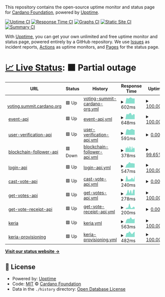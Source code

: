 This repository contains the open-source uptime monitor and status page for [Cardano Foundation](https://cardanofoundation.org), powered by [Upptime](https://github.com/upptime/upptime).

[![Uptime CI](https://github.com/cardano-foundation/cf-summit-evoting-status/workflows/Uptime%20CI/badge.svg)](https://github.com/cardano-foundation/cf-summit-evoting-status/actions?query=workflow%3A%22Uptime+CI%22)
[![Response Time CI](https://github.com/cardano-foundation/cf-summit-evoting-status/workflows/Response%20Time%20CI/badge.svg)](https://github.com/cardano-foundation/cf-summit-evoting-status/actions?query=workflow%3A%22Response+Time+CI%22)
[![Graphs CI](https://github.com/cardano-foundation/cf-summit-evoting-status/workflows/Graphs%20CI/badge.svg)](https://github.com/cardano-foundation/cf-summit-evoting-status/actions?query=workflow%3A%22Graphs+CI%22)
[![Static Site CI](https://github.com/cardano-foundation/cf-summit-evoting-status/workflows/Static%20Site%20CI/badge.svg)](https://github.com/cardano-foundation/cf-summit-evoting-status/actions?query=workflow%3A%22Static+Site+CI%22)
[![Summary CI](https://github.com/cardano-foundation/cf-summit-evoting-status/workflows/Summary%20CI/badge.svg)](https://github.com/cardano-foundation/cf-summit-evoting-status/actions?query=workflow%3A%22Summary+CI%22)

With [Upptime](https://upptime.js.org), you can get your own unlimited and free uptime monitor and status page, powered entirely by a GitHub repository. We use [Issues](https://github.com/cardano-foundation/cf-summit-evoting-status/issues) as incident reports, [Actions](https://github.com/cardano-foundation/cf-summit-evoting-status/actions) as uptime monitors, and [Pages](https://status2024.voting.summit.cardano.org) for the status page.

# [📈 Live Status](https://status2024.voting.summit.cardano.org): <!--live status--> **🟧 Partial outage**

<!--start: status pages-->
<!-- This summary is generated by Upptime (https://github.com/upptime/upptime) -->
<!-- Do not edit this manually, your changes will be overwritten -->
<!-- prettier-ignore -->
| URL | Status | History | Response Time | Uptime |
| --- | ------ | ------- | ------------- | ------ |
| <img alt="" src="https://icons.duckduckgo.com/ip3/voting.summit.cardano.org.ico" height="13"> [voting.summit.cardano.org](https://voting.summit.cardano.org/) | 🟩 Up | [voting-summit-cardano-org.yml](https://github.com/cardano-foundation/cf-summit-evoting-status/commits/HEAD/history/voting-summit-cardano-org.yml) | <details><summary><img alt="Response time graph" src="./graphs/voting-summit-cardano-org/response-time-week.png" height="20"> 602ms</summary><br><a href="https://status2024.voting.summit.cardano.org/history/voting-summit-cardano-org"><img alt="Response time 455" src="https://img.shields.io/endpoint?url=https%3A%2F%2Fraw.githubusercontent.com%2Fcardano-foundation%2Fcf-summit-evoting-status%2FHEAD%2Fapi%2Fvoting-summit-cardano-org%2Fresponse-time.json"></a><br><a href="https://status2024.voting.summit.cardano.org/history/voting-summit-cardano-org"><img alt="24-hour response time 571" src="https://img.shields.io/endpoint?url=https%3A%2F%2Fraw.githubusercontent.com%2Fcardano-foundation%2Fcf-summit-evoting-status%2FHEAD%2Fapi%2Fvoting-summit-cardano-org%2Fresponse-time-day.json"></a><br><a href="https://status2024.voting.summit.cardano.org/history/voting-summit-cardano-org"><img alt="7-day response time 602" src="https://img.shields.io/endpoint?url=https%3A%2F%2Fraw.githubusercontent.com%2Fcardano-foundation%2Fcf-summit-evoting-status%2FHEAD%2Fapi%2Fvoting-summit-cardano-org%2Fresponse-time-week.json"></a><br><a href="https://status2024.voting.summit.cardano.org/history/voting-summit-cardano-org"><img alt="30-day response time 554" src="https://img.shields.io/endpoint?url=https%3A%2F%2Fraw.githubusercontent.com%2Fcardano-foundation%2Fcf-summit-evoting-status%2FHEAD%2Fapi%2Fvoting-summit-cardano-org%2Fresponse-time-month.json"></a><br><a href="https://status2024.voting.summit.cardano.org/history/voting-summit-cardano-org"><img alt="1-year response time 493" src="https://img.shields.io/endpoint?url=https%3A%2F%2Fraw.githubusercontent.com%2Fcardano-foundation%2Fcf-summit-evoting-status%2FHEAD%2Fapi%2Fvoting-summit-cardano-org%2Fresponse-time-year.json"></a></details> | <details><summary><a href="https://status2024.voting.summit.cardano.org/history/voting-summit-cardano-org">100.00%</a></summary><a href="https://status2024.voting.summit.cardano.org/history/voting-summit-cardano-org"><img alt="All-time uptime 0.00%" src="https://img.shields.io/endpoint?url=https%3A%2F%2Fraw.githubusercontent.com%2Fcardano-foundation%2Fcf-summit-evoting-status%2FHEAD%2Fapi%2Fvoting-summit-cardano-org%2Fuptime.json"></a><br><a href="https://status2024.voting.summit.cardano.org/history/voting-summit-cardano-org"><img alt="24-hour uptime 100.00%" src="https://img.shields.io/endpoint?url=https%3A%2F%2Fraw.githubusercontent.com%2Fcardano-foundation%2Fcf-summit-evoting-status%2FHEAD%2Fapi%2Fvoting-summit-cardano-org%2Fuptime-day.json"></a><br><a href="https://status2024.voting.summit.cardano.org/history/voting-summit-cardano-org"><img alt="7-day uptime 100.00%" src="https://img.shields.io/endpoint?url=https%3A%2F%2Fraw.githubusercontent.com%2Fcardano-foundation%2Fcf-summit-evoting-status%2FHEAD%2Fapi%2Fvoting-summit-cardano-org%2Fuptime-week.json"></a><br><a href="https://status2024.voting.summit.cardano.org/history/voting-summit-cardano-org"><img alt="30-day uptime 100.00%" src="https://img.shields.io/endpoint?url=https%3A%2F%2Fraw.githubusercontent.com%2Fcardano-foundation%2Fcf-summit-evoting-status%2FHEAD%2Fapi%2Fvoting-summit-cardano-org%2Fuptime-month.json"></a><br><a href="https://status2024.voting.summit.cardano.org/history/voting-summit-cardano-org"><img alt="1-year uptime 0.00%" src="https://img.shields.io/endpoint?url=https%3A%2F%2Fraw.githubusercontent.com%2Fcardano-foundation%2Fcf-summit-evoting-status%2FHEAD%2Fapi%2Fvoting-summit-cardano-org%2Fuptime-year.json"></a></details>
| <img alt="" src="https://icons.duckduckgo.com/ip3/follower-api.voting.summit.cardano.org.ico" height="13"> [event-api](https://follower-api.voting.summit.cardano.org/api/reference/event/CARDANO_SUMMIT_AWARDS_2024) | 🟩 Up | [event-api.yml](https://github.com/cardano-foundation/cf-summit-evoting-status/commits/HEAD/history/event-api.yml) | <details><summary><img alt="Response time graph" src="./graphs/event-api/response-time-week.png" height="20"> 648ms</summary><br><a href="https://status2024.voting.summit.cardano.org/history/event-api"><img alt="Response time 575" src="https://img.shields.io/endpoint?url=https%3A%2F%2Fraw.githubusercontent.com%2Fcardano-foundation%2Fcf-summit-evoting-status%2FHEAD%2Fapi%2Fevent-api%2Fresponse-time.json"></a><br><a href="https://status2024.voting.summit.cardano.org/history/event-api"><img alt="24-hour response time 604" src="https://img.shields.io/endpoint?url=https%3A%2F%2Fraw.githubusercontent.com%2Fcardano-foundation%2Fcf-summit-evoting-status%2FHEAD%2Fapi%2Fevent-api%2Fresponse-time-day.json"></a><br><a href="https://status2024.voting.summit.cardano.org/history/event-api"><img alt="7-day response time 648" src="https://img.shields.io/endpoint?url=https%3A%2F%2Fraw.githubusercontent.com%2Fcardano-foundation%2Fcf-summit-evoting-status%2FHEAD%2Fapi%2Fevent-api%2Fresponse-time-week.json"></a><br><a href="https://status2024.voting.summit.cardano.org/history/event-api"><img alt="30-day response time 599" src="https://img.shields.io/endpoint?url=https%3A%2F%2Fraw.githubusercontent.com%2Fcardano-foundation%2Fcf-summit-evoting-status%2FHEAD%2Fapi%2Fevent-api%2Fresponse-time-month.json"></a><br><a href="https://status2024.voting.summit.cardano.org/history/event-api"><img alt="1-year response time 599" src="https://img.shields.io/endpoint?url=https%3A%2F%2Fraw.githubusercontent.com%2Fcardano-foundation%2Fcf-summit-evoting-status%2FHEAD%2Fapi%2Fevent-api%2Fresponse-time-year.json"></a></details> | <details><summary><a href="https://status2024.voting.summit.cardano.org/history/event-api">100.00%</a></summary><a href="https://status2024.voting.summit.cardano.org/history/event-api"><img alt="All-time uptime 0.00%" src="https://img.shields.io/endpoint?url=https%3A%2F%2Fraw.githubusercontent.com%2Fcardano-foundation%2Fcf-summit-evoting-status%2FHEAD%2Fapi%2Fevent-api%2Fuptime.json"></a><br><a href="https://status2024.voting.summit.cardano.org/history/event-api"><img alt="24-hour uptime 100.00%" src="https://img.shields.io/endpoint?url=https%3A%2F%2Fraw.githubusercontent.com%2Fcardano-foundation%2Fcf-summit-evoting-status%2FHEAD%2Fapi%2Fevent-api%2Fuptime-day.json"></a><br><a href="https://status2024.voting.summit.cardano.org/history/event-api"><img alt="7-day uptime 100.00%" src="https://img.shields.io/endpoint?url=https%3A%2F%2Fraw.githubusercontent.com%2Fcardano-foundation%2Fcf-summit-evoting-status%2FHEAD%2Fapi%2Fevent-api%2Fuptime-week.json"></a><br><a href="https://status2024.voting.summit.cardano.org/history/event-api"><img alt="30-day uptime 92.25%" src="https://img.shields.io/endpoint?url=https%3A%2F%2Fraw.githubusercontent.com%2Fcardano-foundation%2Fcf-summit-evoting-status%2FHEAD%2Fapi%2Fevent-api%2Fuptime-month.json"></a><br><a href="https://status2024.voting.summit.cardano.org/history/event-api"><img alt="1-year uptime 0.00%" src="https://img.shields.io/endpoint?url=https%3A%2F%2Fraw.githubusercontent.com%2Fcardano-foundation%2Fcf-summit-evoting-status%2FHEAD%2Fapi%2Fevent-api%2Fuptime-year.json"></a></details>
| <img alt="" src="https://icons.duckduckgo.com/ip3/user-verification.voting.summit.cardano.org.ico" height="13"> [user-verification-api](https://user-verification.voting.summit.cardano.org/api/sms/user-verification/start-verification) | 🟩 Up | [user-verification-api.yml](https://github.com/cardano-foundation/cf-summit-evoting-status/commits/HEAD/history/user-verification-api.yml) | <details><summary><img alt="Response time graph" src="./graphs/user-verification-api/response-time-week.png" height="20"> 591ms</summary><br><a href="https://status2024.voting.summit.cardano.org/history/user-verification-api"><img alt="Response time 500" src="https://img.shields.io/endpoint?url=https%3A%2F%2Fraw.githubusercontent.com%2Fcardano-foundation%2Fcf-summit-evoting-status%2FHEAD%2Fapi%2Fuser-verification-api%2Fresponse-time.json"></a><br><a href="https://status2024.voting.summit.cardano.org/history/user-verification-api"><img alt="24-hour response time 549" src="https://img.shields.io/endpoint?url=https%3A%2F%2Fraw.githubusercontent.com%2Fcardano-foundation%2Fcf-summit-evoting-status%2FHEAD%2Fapi%2Fuser-verification-api%2Fresponse-time-day.json"></a><br><a href="https://status2024.voting.summit.cardano.org/history/user-verification-api"><img alt="7-day response time 591" src="https://img.shields.io/endpoint?url=https%3A%2F%2Fraw.githubusercontent.com%2Fcardano-foundation%2Fcf-summit-evoting-status%2FHEAD%2Fapi%2Fuser-verification-api%2Fresponse-time-week.json"></a><br><a href="https://status2024.voting.summit.cardano.org/history/user-verification-api"><img alt="30-day response time 531" src="https://img.shields.io/endpoint?url=https%3A%2F%2Fraw.githubusercontent.com%2Fcardano-foundation%2Fcf-summit-evoting-status%2FHEAD%2Fapi%2Fuser-verification-api%2Fresponse-time-month.json"></a><br><a href="https://status2024.voting.summit.cardano.org/history/user-verification-api"><img alt="1-year response time 524" src="https://img.shields.io/endpoint?url=https%3A%2F%2Fraw.githubusercontent.com%2Fcardano-foundation%2Fcf-summit-evoting-status%2FHEAD%2Fapi%2Fuser-verification-api%2Fresponse-time-year.json"></a></details> | <details><summary><a href="https://status2024.voting.summit.cardano.org/history/user-verification-api">0.00%</a></summary><a href="https://status2024.voting.summit.cardano.org/history/user-verification-api"><img alt="All-time uptime 0.00%" src="https://img.shields.io/endpoint?url=https%3A%2F%2Fraw.githubusercontent.com%2Fcardano-foundation%2Fcf-summit-evoting-status%2FHEAD%2Fapi%2Fuser-verification-api%2Fuptime.json"></a><br><a href="https://status2024.voting.summit.cardano.org/history/user-verification-api"><img alt="24-hour uptime 0.00%" src="https://img.shields.io/endpoint?url=https%3A%2F%2Fraw.githubusercontent.com%2Fcardano-foundation%2Fcf-summit-evoting-status%2FHEAD%2Fapi%2Fuser-verification-api%2Fuptime-day.json"></a><br><a href="https://status2024.voting.summit.cardano.org/history/user-verification-api"><img alt="7-day uptime 0.00%" src="https://img.shields.io/endpoint?url=https%3A%2F%2Fraw.githubusercontent.com%2Fcardano-foundation%2Fcf-summit-evoting-status%2FHEAD%2Fapi%2Fuser-verification-api%2Fuptime-week.json"></a><br><a href="https://status2024.voting.summit.cardano.org/history/user-verification-api"><img alt="30-day uptime 0.00%" src="https://img.shields.io/endpoint?url=https%3A%2F%2Fraw.githubusercontent.com%2Fcardano-foundation%2Fcf-summit-evoting-status%2FHEAD%2Fapi%2Fuser-verification-api%2Fuptime-month.json"></a><br><a href="https://status2024.voting.summit.cardano.org/history/user-verification-api"><img alt="1-year uptime 0.00%" src="https://img.shields.io/endpoint?url=https%3A%2F%2Fraw.githubusercontent.com%2Fcardano-foundation%2Fcf-summit-evoting-status%2FHEAD%2Fapi%2Fuser-verification-api%2Fuptime-year.json"></a></details>
| <img alt="" src="https://icons.duckduckgo.com/ip3/follower-api.voting.summit.cardano.org.ico" height="13"> [blockchain-follower-api](https://follower-api.voting.summit.cardano.org/api/blockchain/tip) | 🟥 Down | [blockchain-follower-api.yml](https://github.com/cardano-foundation/cf-summit-evoting-status/commits/HEAD/history/blockchain-follower-api.yml) | <details><summary><img alt="Response time graph" src="./graphs/blockchain-follower-api/response-time-week.png" height="20"> 378ms</summary><br><a href="https://status2024.voting.summit.cardano.org/history/blockchain-follower-api"><img alt="Response time 346" src="https://img.shields.io/endpoint?url=https%3A%2F%2Fraw.githubusercontent.com%2Fcardano-foundation%2Fcf-summit-evoting-status%2FHEAD%2Fapi%2Fblockchain-follower-api%2Fresponse-time.json"></a><br><a href="https://status2024.voting.summit.cardano.org/history/blockchain-follower-api"><img alt="24-hour response time 406" src="https://img.shields.io/endpoint?url=https%3A%2F%2Fraw.githubusercontent.com%2Fcardano-foundation%2Fcf-summit-evoting-status%2FHEAD%2Fapi%2Fblockchain-follower-api%2Fresponse-time-day.json"></a><br><a href="https://status2024.voting.summit.cardano.org/history/blockchain-follower-api"><img alt="7-day response time 378" src="https://img.shields.io/endpoint?url=https%3A%2F%2Fraw.githubusercontent.com%2Fcardano-foundation%2Fcf-summit-evoting-status%2FHEAD%2Fapi%2Fblockchain-follower-api%2Fresponse-time-week.json"></a><br><a href="https://status2024.voting.summit.cardano.org/history/blockchain-follower-api"><img alt="30-day response time 360" src="https://img.shields.io/endpoint?url=https%3A%2F%2Fraw.githubusercontent.com%2Fcardano-foundation%2Fcf-summit-evoting-status%2FHEAD%2Fapi%2Fblockchain-follower-api%2Fresponse-time-month.json"></a><br><a href="https://status2024.voting.summit.cardano.org/history/blockchain-follower-api"><img alt="1-year response time 349" src="https://img.shields.io/endpoint?url=https%3A%2F%2Fraw.githubusercontent.com%2Fcardano-foundation%2Fcf-summit-evoting-status%2FHEAD%2Fapi%2Fblockchain-follower-api%2Fresponse-time-year.json"></a></details> | <details><summary><a href="https://status2024.voting.summit.cardano.org/history/blockchain-follower-api">99.65%</a></summary><a href="https://status2024.voting.summit.cardano.org/history/blockchain-follower-api"><img alt="All-time uptime 0.00%" src="https://img.shields.io/endpoint?url=https%3A%2F%2Fraw.githubusercontent.com%2Fcardano-foundation%2Fcf-summit-evoting-status%2FHEAD%2Fapi%2Fblockchain-follower-api%2Fuptime.json"></a><br><a href="https://status2024.voting.summit.cardano.org/history/blockchain-follower-api"><img alt="24-hour uptime 99.99%" src="https://img.shields.io/endpoint?url=https%3A%2F%2Fraw.githubusercontent.com%2Fcardano-foundation%2Fcf-summit-evoting-status%2FHEAD%2Fapi%2Fblockchain-follower-api%2Fuptime-day.json"></a><br><a href="https://status2024.voting.summit.cardano.org/history/blockchain-follower-api"><img alt="7-day uptime 99.65%" src="https://img.shields.io/endpoint?url=https%3A%2F%2Fraw.githubusercontent.com%2Fcardano-foundation%2Fcf-summit-evoting-status%2FHEAD%2Fapi%2Fblockchain-follower-api%2Fuptime-week.json"></a><br><a href="https://status2024.voting.summit.cardano.org/history/blockchain-follower-api"><img alt="30-day uptime 91.87%" src="https://img.shields.io/endpoint?url=https%3A%2F%2Fraw.githubusercontent.com%2Fcardano-foundation%2Fcf-summit-evoting-status%2FHEAD%2Fapi%2Fblockchain-follower-api%2Fuptime-month.json"></a><br><a href="https://status2024.voting.summit.cardano.org/history/blockchain-follower-api"><img alt="1-year uptime 0.00%" src="https://img.shields.io/endpoint?url=https%3A%2F%2Fraw.githubusercontent.com%2Fcardano-foundation%2Fcf-summit-evoting-status%2FHEAD%2Fapi%2Fblockchain-follower-api%2Fuptime-year.json"></a></details>
| <img alt="" src="https://icons.duckduckgo.com/ip3/api.voting.summit.cardano.org.ico" height="13"> [login-api](http://api.voting.summit.cardano.org/api/auth/login) | 🟩 Up | [login-api.yml](https://github.com/cardano-foundation/cf-summit-evoting-status/commits/HEAD/history/login-api.yml) | <details><summary><img alt="Response time graph" src="./graphs/login-api/response-time-week.png" height="20"> 547ms</summary><br><a href="https://status2024.voting.summit.cardano.org/history/login-api"><img alt="Response time 447" src="https://img.shields.io/endpoint?url=https%3A%2F%2Fraw.githubusercontent.com%2Fcardano-foundation%2Fcf-summit-evoting-status%2FHEAD%2Fapi%2Flogin-api%2Fresponse-time.json"></a><br><a href="https://status2024.voting.summit.cardano.org/history/login-api"><img alt="24-hour response time 522" src="https://img.shields.io/endpoint?url=https%3A%2F%2Fraw.githubusercontent.com%2Fcardano-foundation%2Fcf-summit-evoting-status%2FHEAD%2Fapi%2Flogin-api%2Fresponse-time-day.json"></a><br><a href="https://status2024.voting.summit.cardano.org/history/login-api"><img alt="7-day response time 547" src="https://img.shields.io/endpoint?url=https%3A%2F%2Fraw.githubusercontent.com%2Fcardano-foundation%2Fcf-summit-evoting-status%2FHEAD%2Fapi%2Flogin-api%2Fresponse-time-week.json"></a><br><a href="https://status2024.voting.summit.cardano.org/history/login-api"><img alt="30-day response time 448" src="https://img.shields.io/endpoint?url=https%3A%2F%2Fraw.githubusercontent.com%2Fcardano-foundation%2Fcf-summit-evoting-status%2FHEAD%2Fapi%2Flogin-api%2Fresponse-time-month.json"></a><br><a href="https://status2024.voting.summit.cardano.org/history/login-api"><img alt="1-year response time 442" src="https://img.shields.io/endpoint?url=https%3A%2F%2Fraw.githubusercontent.com%2Fcardano-foundation%2Fcf-summit-evoting-status%2FHEAD%2Fapi%2Flogin-api%2Fresponse-time-year.json"></a></details> | <details><summary><a href="https://status2024.voting.summit.cardano.org/history/login-api">100.00%</a></summary><a href="https://status2024.voting.summit.cardano.org/history/login-api"><img alt="All-time uptime 0.00%" src="https://img.shields.io/endpoint?url=https%3A%2F%2Fraw.githubusercontent.com%2Fcardano-foundation%2Fcf-summit-evoting-status%2FHEAD%2Fapi%2Flogin-api%2Fuptime.json"></a><br><a href="https://status2024.voting.summit.cardano.org/history/login-api"><img alt="24-hour uptime 100.00%" src="https://img.shields.io/endpoint?url=https%3A%2F%2Fraw.githubusercontent.com%2Fcardano-foundation%2Fcf-summit-evoting-status%2FHEAD%2Fapi%2Flogin-api%2Fuptime-day.json"></a><br><a href="https://status2024.voting.summit.cardano.org/history/login-api"><img alt="7-day uptime 100.00%" src="https://img.shields.io/endpoint?url=https%3A%2F%2Fraw.githubusercontent.com%2Fcardano-foundation%2Fcf-summit-evoting-status%2FHEAD%2Fapi%2Flogin-api%2Fuptime-week.json"></a><br><a href="https://status2024.voting.summit.cardano.org/history/login-api"><img alt="30-day uptime 100.00%" src="https://img.shields.io/endpoint?url=https%3A%2F%2Fraw.githubusercontent.com%2Fcardano-foundation%2Fcf-summit-evoting-status%2FHEAD%2Fapi%2Flogin-api%2Fuptime-month.json"></a><br><a href="https://status2024.voting.summit.cardano.org/history/login-api"><img alt="1-year uptime 0.00%" src="https://img.shields.io/endpoint?url=https%3A%2F%2Fraw.githubusercontent.com%2Fcardano-foundation%2Fcf-summit-evoting-status%2FHEAD%2Fapi%2Flogin-api%2Fuptime-year.json"></a></details>
| <img alt="" src="https://icons.duckduckgo.com/ip3/api.voting.summit.cardano.org.ico" height="13"> [cast-vote-api](http://api.voting.summit.cardano.org/api/vote/cast) | 🟩 Up | [cast-vote-api.yml](https://github.com/cardano-foundation/cf-summit-evoting-status/commits/HEAD/history/cast-vote-api.yml) | <details><summary><img alt="Response time graph" src="./graphs/cast-vote-api/response-time-week.png" height="20"> 240ms</summary><br><a href="https://status2024.voting.summit.cardano.org/history/cast-vote-api"><img alt="Response time 269" src="https://img.shields.io/endpoint?url=https%3A%2F%2Fraw.githubusercontent.com%2Fcardano-foundation%2Fcf-summit-evoting-status%2FHEAD%2Fapi%2Fcast-vote-api%2Fresponse-time.json"></a><br><a href="https://status2024.voting.summit.cardano.org/history/cast-vote-api"><img alt="24-hour response time 402" src="https://img.shields.io/endpoint?url=https%3A%2F%2Fraw.githubusercontent.com%2Fcardano-foundation%2Fcf-summit-evoting-status%2FHEAD%2Fapi%2Fcast-vote-api%2Fresponse-time-day.json"></a><br><a href="https://status2024.voting.summit.cardano.org/history/cast-vote-api"><img alt="7-day response time 240" src="https://img.shields.io/endpoint?url=https%3A%2F%2Fraw.githubusercontent.com%2Fcardano-foundation%2Fcf-summit-evoting-status%2FHEAD%2Fapi%2Fcast-vote-api%2Fresponse-time-week.json"></a><br><a href="https://status2024.voting.summit.cardano.org/history/cast-vote-api"><img alt="30-day response time 243" src="https://img.shields.io/endpoint?url=https%3A%2F%2Fraw.githubusercontent.com%2Fcardano-foundation%2Fcf-summit-evoting-status%2FHEAD%2Fapi%2Fcast-vote-api%2Fresponse-time-month.json"></a><br><a href="https://status2024.voting.summit.cardano.org/history/cast-vote-api"><img alt="1-year response time 251" src="https://img.shields.io/endpoint?url=https%3A%2F%2Fraw.githubusercontent.com%2Fcardano-foundation%2Fcf-summit-evoting-status%2FHEAD%2Fapi%2Fcast-vote-api%2Fresponse-time-year.json"></a></details> | <details><summary><a href="https://status2024.voting.summit.cardano.org/history/cast-vote-api">0.00%</a></summary><a href="https://status2024.voting.summit.cardano.org/history/cast-vote-api"><img alt="All-time uptime 0.00%" src="https://img.shields.io/endpoint?url=https%3A%2F%2Fraw.githubusercontent.com%2Fcardano-foundation%2Fcf-summit-evoting-status%2FHEAD%2Fapi%2Fcast-vote-api%2Fuptime.json"></a><br><a href="https://status2024.voting.summit.cardano.org/history/cast-vote-api"><img alt="24-hour uptime 0.00%" src="https://img.shields.io/endpoint?url=https%3A%2F%2Fraw.githubusercontent.com%2Fcardano-foundation%2Fcf-summit-evoting-status%2FHEAD%2Fapi%2Fcast-vote-api%2Fuptime-day.json"></a><br><a href="https://status2024.voting.summit.cardano.org/history/cast-vote-api"><img alt="7-day uptime 0.00%" src="https://img.shields.io/endpoint?url=https%3A%2F%2Fraw.githubusercontent.com%2Fcardano-foundation%2Fcf-summit-evoting-status%2FHEAD%2Fapi%2Fcast-vote-api%2Fuptime-week.json"></a><br><a href="https://status2024.voting.summit.cardano.org/history/cast-vote-api"><img alt="30-day uptime 0.00%" src="https://img.shields.io/endpoint?url=https%3A%2F%2Fraw.githubusercontent.com%2Fcardano-foundation%2Fcf-summit-evoting-status%2FHEAD%2Fapi%2Fcast-vote-api%2Fuptime-month.json"></a><br><a href="https://status2024.voting.summit.cardano.org/history/cast-vote-api"><img alt="1-year uptime 0.00%" src="https://img.shields.io/endpoint?url=https%3A%2F%2Fraw.githubusercontent.com%2Fcardano-foundation%2Fcf-summit-evoting-status%2FHEAD%2Fapi%2Fcast-vote-api%2Fuptime-year.json"></a></details>
| <img alt="" src="https://icons.duckduckgo.com/ip3/api.voting.summit.cardano.org.ico" height="13"> [get-votes-api](http://api.voting.summit.cardano.org/api/vote/votes/CARDANO_SUMMIT_AWARDS_2024) | 🟩 Up | [get-votes-api.yml](https://github.com/cardano-foundation/cf-summit-evoting-status/commits/HEAD/history/get-votes-api.yml) | <details><summary><img alt="Response time graph" src="./graphs/get-votes-api/response-time-week.png" height="20"> 278ms</summary><br><a href="https://status2024.voting.summit.cardano.org/history/get-votes-api"><img alt="Response time 243" src="https://img.shields.io/endpoint?url=https%3A%2F%2Fraw.githubusercontent.com%2Fcardano-foundation%2Fcf-summit-evoting-status%2FHEAD%2Fapi%2Fget-votes-api%2Fresponse-time.json"></a><br><a href="https://status2024.voting.summit.cardano.org/history/get-votes-api"><img alt="24-hour response time 399" src="https://img.shields.io/endpoint?url=https%3A%2F%2Fraw.githubusercontent.com%2Fcardano-foundation%2Fcf-summit-evoting-status%2FHEAD%2Fapi%2Fget-votes-api%2Fresponse-time-day.json"></a><br><a href="https://status2024.voting.summit.cardano.org/history/get-votes-api"><img alt="7-day response time 278" src="https://img.shields.io/endpoint?url=https%3A%2F%2Fraw.githubusercontent.com%2Fcardano-foundation%2Fcf-summit-evoting-status%2FHEAD%2Fapi%2Fget-votes-api%2Fresponse-time-week.json"></a><br><a href="https://status2024.voting.summit.cardano.org/history/get-votes-api"><img alt="30-day response time 208" src="https://img.shields.io/endpoint?url=https%3A%2F%2Fraw.githubusercontent.com%2Fcardano-foundation%2Fcf-summit-evoting-status%2FHEAD%2Fapi%2Fget-votes-api%2Fresponse-time-month.json"></a><br><a href="https://status2024.voting.summit.cardano.org/history/get-votes-api"><img alt="1-year response time 220" src="https://img.shields.io/endpoint?url=https%3A%2F%2Fraw.githubusercontent.com%2Fcardano-foundation%2Fcf-summit-evoting-status%2FHEAD%2Fapi%2Fget-votes-api%2Fresponse-time-year.json"></a></details> | <details><summary><a href="https://status2024.voting.summit.cardano.org/history/get-votes-api">100.00%</a></summary><a href="https://status2024.voting.summit.cardano.org/history/get-votes-api"><img alt="All-time uptime 0.00%" src="https://img.shields.io/endpoint?url=https%3A%2F%2Fraw.githubusercontent.com%2Fcardano-foundation%2Fcf-summit-evoting-status%2FHEAD%2Fapi%2Fget-votes-api%2Fuptime.json"></a><br><a href="https://status2024.voting.summit.cardano.org/history/get-votes-api"><img alt="24-hour uptime 100.00%" src="https://img.shields.io/endpoint?url=https%3A%2F%2Fraw.githubusercontent.com%2Fcardano-foundation%2Fcf-summit-evoting-status%2FHEAD%2Fapi%2Fget-votes-api%2Fuptime-day.json"></a><br><a href="https://status2024.voting.summit.cardano.org/history/get-votes-api"><img alt="7-day uptime 100.00%" src="https://img.shields.io/endpoint?url=https%3A%2F%2Fraw.githubusercontent.com%2Fcardano-foundation%2Fcf-summit-evoting-status%2FHEAD%2Fapi%2Fget-votes-api%2Fuptime-week.json"></a><br><a href="https://status2024.voting.summit.cardano.org/history/get-votes-api"><img alt="30-day uptime 100.00%" src="https://img.shields.io/endpoint?url=https%3A%2F%2Fraw.githubusercontent.com%2Fcardano-foundation%2Fcf-summit-evoting-status%2FHEAD%2Fapi%2Fget-votes-api%2Fuptime-month.json"></a><br><a href="https://status2024.voting.summit.cardano.org/history/get-votes-api"><img alt="1-year uptime 0.00%" src="https://img.shields.io/endpoint?url=https%3A%2F%2Fraw.githubusercontent.com%2Fcardano-foundation%2Fcf-summit-evoting-status%2FHEAD%2Fapi%2Fget-votes-api%2Fuptime-year.json"></a></details>
| <img alt="" src="https://icons.duckduckgo.com/ip3/api.voting.summit.cardano.org.ico" height="13"> [get-vote-receipt-api](http://api.voting.summit.cardano.org/api/vote/receipt/CARDANO_SUMMIT_AWARDS_2024/AMBASSADOR) | 🟩 Up | [get-vote-receipt-api.yml](https://github.com/cardano-foundation/cf-summit-evoting-status/commits/HEAD/history/get-vote-receipt-api.yml) | <details><summary><img alt="Response time graph" src="./graphs/get-vote-receipt-api/response-time-week.png" height="20"> 200ms</summary><br><a href="https://status2024.voting.summit.cardano.org/history/get-vote-receipt-api"><img alt="Response time 214" src="https://img.shields.io/endpoint?url=https%3A%2F%2Fraw.githubusercontent.com%2Fcardano-foundation%2Fcf-summit-evoting-status%2FHEAD%2Fapi%2Fget-vote-receipt-api%2Fresponse-time.json"></a><br><a href="https://status2024.voting.summit.cardano.org/history/get-vote-receipt-api"><img alt="24-hour response time 164" src="https://img.shields.io/endpoint?url=https%3A%2F%2Fraw.githubusercontent.com%2Fcardano-foundation%2Fcf-summit-evoting-status%2FHEAD%2Fapi%2Fget-vote-receipt-api%2Fresponse-time-day.json"></a><br><a href="https://status2024.voting.summit.cardano.org/history/get-vote-receipt-api"><img alt="7-day response time 200" src="https://img.shields.io/endpoint?url=https%3A%2F%2Fraw.githubusercontent.com%2Fcardano-foundation%2Fcf-summit-evoting-status%2FHEAD%2Fapi%2Fget-vote-receipt-api%2Fresponse-time-week.json"></a><br><a href="https://status2024.voting.summit.cardano.org/history/get-vote-receipt-api"><img alt="30-day response time 181" src="https://img.shields.io/endpoint?url=https%3A%2F%2Fraw.githubusercontent.com%2Fcardano-foundation%2Fcf-summit-evoting-status%2FHEAD%2Fapi%2Fget-vote-receipt-api%2Fresponse-time-month.json"></a><br><a href="https://status2024.voting.summit.cardano.org/history/get-vote-receipt-api"><img alt="1-year response time 194" src="https://img.shields.io/endpoint?url=https%3A%2F%2Fraw.githubusercontent.com%2Fcardano-foundation%2Fcf-summit-evoting-status%2FHEAD%2Fapi%2Fget-vote-receipt-api%2Fresponse-time-year.json"></a></details> | <details><summary><a href="https://status2024.voting.summit.cardano.org/history/get-vote-receipt-api">0.00%</a></summary><a href="https://status2024.voting.summit.cardano.org/history/get-vote-receipt-api"><img alt="All-time uptime 0.00%" src="https://img.shields.io/endpoint?url=https%3A%2F%2Fraw.githubusercontent.com%2Fcardano-foundation%2Fcf-summit-evoting-status%2FHEAD%2Fapi%2Fget-vote-receipt-api%2Fuptime.json"></a><br><a href="https://status2024.voting.summit.cardano.org/history/get-vote-receipt-api"><img alt="24-hour uptime 0.00%" src="https://img.shields.io/endpoint?url=https%3A%2F%2Fraw.githubusercontent.com%2Fcardano-foundation%2Fcf-summit-evoting-status%2FHEAD%2Fapi%2Fget-vote-receipt-api%2Fuptime-day.json"></a><br><a href="https://status2024.voting.summit.cardano.org/history/get-vote-receipt-api"><img alt="7-day uptime 0.00%" src="https://img.shields.io/endpoint?url=https%3A%2F%2Fraw.githubusercontent.com%2Fcardano-foundation%2Fcf-summit-evoting-status%2FHEAD%2Fapi%2Fget-vote-receipt-api%2Fuptime-week.json"></a><br><a href="https://status2024.voting.summit.cardano.org/history/get-vote-receipt-api"><img alt="30-day uptime 0.00%" src="https://img.shields.io/endpoint?url=https%3A%2F%2Fraw.githubusercontent.com%2Fcardano-foundation%2Fcf-summit-evoting-status%2FHEAD%2Fapi%2Fget-vote-receipt-api%2Fuptime-month.json"></a><br><a href="https://status2024.voting.summit.cardano.org/history/get-vote-receipt-api"><img alt="1-year uptime 0.00%" src="https://img.shields.io/endpoint?url=https%3A%2F%2Fraw.githubusercontent.com%2Fcardano-foundation%2Fcf-summit-evoting-status%2FHEAD%2Fapi%2Fget-vote-receipt-api%2Fuptime-year.json"></a></details>
| <img alt="" src="https://icons.duckduckgo.com/ip3/keria.voting.summit.cardano.org.ico" height="13"> [keria](http://keria.voting.summit.cardano.org) | 🟩 Up | [keria.yml](https://github.com/cardano-foundation/cf-summit-evoting-status/commits/HEAD/history/keria.yml) | <details><summary><img alt="Response time graph" src="./graphs/keria/response-time-week.png" height="20"> 563ms</summary><br><a href="https://status2024.voting.summit.cardano.org/history/keria"><img alt="Response time 494" src="https://img.shields.io/endpoint?url=https%3A%2F%2Fraw.githubusercontent.com%2Fcardano-foundation%2Fcf-summit-evoting-status%2FHEAD%2Fapi%2Fkeria%2Fresponse-time.json"></a><br><a href="https://status2024.voting.summit.cardano.org/history/keria"><img alt="24-hour response time 602" src="https://img.shields.io/endpoint?url=https%3A%2F%2Fraw.githubusercontent.com%2Fcardano-foundation%2Fcf-summit-evoting-status%2FHEAD%2Fapi%2Fkeria%2Fresponse-time-day.json"></a><br><a href="https://status2024.voting.summit.cardano.org/history/keria"><img alt="7-day response time 563" src="https://img.shields.io/endpoint?url=https%3A%2F%2Fraw.githubusercontent.com%2Fcardano-foundation%2Fcf-summit-evoting-status%2FHEAD%2Fapi%2Fkeria%2Fresponse-time-week.json"></a><br><a href="https://status2024.voting.summit.cardano.org/history/keria"><img alt="30-day response time 501" src="https://img.shields.io/endpoint?url=https%3A%2F%2Fraw.githubusercontent.com%2Fcardano-foundation%2Fcf-summit-evoting-status%2FHEAD%2Fapi%2Fkeria%2Fresponse-time-month.json"></a><br><a href="https://status2024.voting.summit.cardano.org/history/keria"><img alt="1-year response time 494" src="https://img.shields.io/endpoint?url=https%3A%2F%2Fraw.githubusercontent.com%2Fcardano-foundation%2Fcf-summit-evoting-status%2FHEAD%2Fapi%2Fkeria%2Fresponse-time-year.json"></a></details> | <details><summary><a href="https://status2024.voting.summit.cardano.org/history/keria">100.00%</a></summary><a href="https://status2024.voting.summit.cardano.org/history/keria"><img alt="All-time uptime 100.00%" src="https://img.shields.io/endpoint?url=https%3A%2F%2Fraw.githubusercontent.com%2Fcardano-foundation%2Fcf-summit-evoting-status%2FHEAD%2Fapi%2Fkeria%2Fuptime.json"></a><br><a href="https://status2024.voting.summit.cardano.org/history/keria"><img alt="24-hour uptime 100.00%" src="https://img.shields.io/endpoint?url=https%3A%2F%2Fraw.githubusercontent.com%2Fcardano-foundation%2Fcf-summit-evoting-status%2FHEAD%2Fapi%2Fkeria%2Fuptime-day.json"></a><br><a href="https://status2024.voting.summit.cardano.org/history/keria"><img alt="7-day uptime 100.00%" src="https://img.shields.io/endpoint?url=https%3A%2F%2Fraw.githubusercontent.com%2Fcardano-foundation%2Fcf-summit-evoting-status%2FHEAD%2Fapi%2Fkeria%2Fuptime-week.json"></a><br><a href="https://status2024.voting.summit.cardano.org/history/keria"><img alt="30-day uptime 100.00%" src="https://img.shields.io/endpoint?url=https%3A%2F%2Fraw.githubusercontent.com%2Fcardano-foundation%2Fcf-summit-evoting-status%2FHEAD%2Fapi%2Fkeria%2Fuptime-month.json"></a><br><a href="https://status2024.voting.summit.cardano.org/history/keria"><img alt="1-year uptime 100.00%" src="https://img.shields.io/endpoint?url=https%3A%2F%2Fraw.githubusercontent.com%2Fcardano-foundation%2Fcf-summit-evoting-status%2FHEAD%2Fapi%2Fkeria%2Fuptime-year.json"></a></details>
| <img alt="" src="https://icons.duckduckgo.com/ip3/keria-provisioning.voting.summit.cardano.org.ico" height="13"> [keria-provisioning](https://keria-provisioning.voting.summit.cardano.org/api/v1/provision) | 🟩 Up | [keria-provisioning.yml](https://github.com/cardano-foundation/cf-summit-evoting-status/commits/HEAD/history/keria-provisioning.yml) | <details><summary><img alt="Response time graph" src="./graphs/keria-provisioning/response-time-week.png" height="20"> 482ms</summary><br><a href="https://status2024.voting.summit.cardano.org/history/keria-provisioning"><img alt="Response time 535" src="https://img.shields.io/endpoint?url=https%3A%2F%2Fraw.githubusercontent.com%2Fcardano-foundation%2Fcf-summit-evoting-status%2FHEAD%2Fapi%2Fkeria-provisioning%2Fresponse-time.json"></a><br><a href="https://status2024.voting.summit.cardano.org/history/keria-provisioning"><img alt="24-hour response time 595" src="https://img.shields.io/endpoint?url=https%3A%2F%2Fraw.githubusercontent.com%2Fcardano-foundation%2Fcf-summit-evoting-status%2FHEAD%2Fapi%2Fkeria-provisioning%2Fresponse-time-day.json"></a><br><a href="https://status2024.voting.summit.cardano.org/history/keria-provisioning"><img alt="7-day response time 482" src="https://img.shields.io/endpoint?url=https%3A%2F%2Fraw.githubusercontent.com%2Fcardano-foundation%2Fcf-summit-evoting-status%2FHEAD%2Fapi%2Fkeria-provisioning%2Fresponse-time-week.json"></a><br><a href="https://status2024.voting.summit.cardano.org/history/keria-provisioning"><img alt="30-day response time 407" src="https://img.shields.io/endpoint?url=https%3A%2F%2Fraw.githubusercontent.com%2Fcardano-foundation%2Fcf-summit-evoting-status%2FHEAD%2Fapi%2Fkeria-provisioning%2Fresponse-time-month.json"></a><br><a href="https://status2024.voting.summit.cardano.org/history/keria-provisioning"><img alt="1-year response time 535" src="https://img.shields.io/endpoint?url=https%3A%2F%2Fraw.githubusercontent.com%2Fcardano-foundation%2Fcf-summit-evoting-status%2FHEAD%2Fapi%2Fkeria-provisioning%2Fresponse-time-year.json"></a></details> | <details><summary><a href="https://status2024.voting.summit.cardano.org/history/keria-provisioning">100.00%</a></summary><a href="https://status2024.voting.summit.cardano.org/history/keria-provisioning"><img alt="All-time uptime 100.00%" src="https://img.shields.io/endpoint?url=https%3A%2F%2Fraw.githubusercontent.com%2Fcardano-foundation%2Fcf-summit-evoting-status%2FHEAD%2Fapi%2Fkeria-provisioning%2Fuptime.json"></a><br><a href="https://status2024.voting.summit.cardano.org/history/keria-provisioning"><img alt="24-hour uptime 100.00%" src="https://img.shields.io/endpoint?url=https%3A%2F%2Fraw.githubusercontent.com%2Fcardano-foundation%2Fcf-summit-evoting-status%2FHEAD%2Fapi%2Fkeria-provisioning%2Fuptime-day.json"></a><br><a href="https://status2024.voting.summit.cardano.org/history/keria-provisioning"><img alt="7-day uptime 100.00%" src="https://img.shields.io/endpoint?url=https%3A%2F%2Fraw.githubusercontent.com%2Fcardano-foundation%2Fcf-summit-evoting-status%2FHEAD%2Fapi%2Fkeria-provisioning%2Fuptime-week.json"></a><br><a href="https://status2024.voting.summit.cardano.org/history/keria-provisioning"><img alt="30-day uptime 100.00%" src="https://img.shields.io/endpoint?url=https%3A%2F%2Fraw.githubusercontent.com%2Fcardano-foundation%2Fcf-summit-evoting-status%2FHEAD%2Fapi%2Fkeria-provisioning%2Fuptime-month.json"></a><br><a href="https://status2024.voting.summit.cardano.org/history/keria-provisioning"><img alt="1-year uptime 100.00%" src="https://img.shields.io/endpoint?url=https%3A%2F%2Fraw.githubusercontent.com%2Fcardano-foundation%2Fcf-summit-evoting-status%2FHEAD%2Fapi%2Fkeria-provisioning%2Fuptime-year.json"></a></details>

<!--end: status pages-->

[**Visit our status website →**](https://status2024.voting.summit.cardano.org)

## 📄 License

- Powered by: [Upptime](https://github.com/upptime/upptime)
- Code: [MIT](./LICENSE) © [Cardano Foundation](https://cardanofoundation.org)
- Data in the `./history` directory: [Open Database License](https://opendatacommons.org/licenses/odbl/1-0/)

